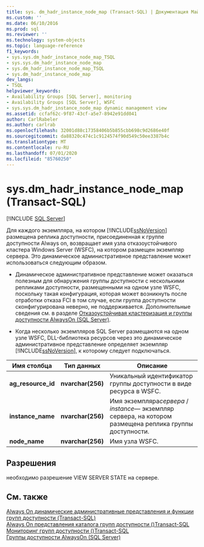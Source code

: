 ```yaml
---
title: sys. dm_hadr_instance_node_map (Transact-SQL) | Документация Майкрософт
ms.custom: ''
ms.date: 06/10/2016
ms.prod: sql
ms.reviewer: ''
ms.technology: system-objects
ms.topic: language-reference
f1_keywords:
- sys.sys.dm_hadr_instance_node_map_TSQL
- sys.sys.dm_hadr_instance_node_map
- sys.dm_hadr_instance_node_map_TSQL
- sys.dm_hadr_instance_node_map
dev_langs:
- TSQL
helpviewer_keywords:
- Availability Groups [SQL Server], monitoring
- Availability Groups [SQL Server], WSFC
- sys.sys.dm_hadr_instance_node_map dynamic management view
ms.assetid: ccfaf62c-9f87-43cf-a5e7-8942e91dd041
author: CarlRabeler
ms.author: carlrab
ms.openlocfilehash: 32001d88c17358406b5b855cbb698c9d2686e40f
ms.sourcegitcommit: da88320c474c1c9124574f90d549c50ee3387b4c
ms.translationtype: MT
ms.contentlocale: ru-RU
ms.lasthandoff: 07/01/2020
ms.locfileid: "85760250"
---
```

# <a name="sysdm_hadr_instance_node_map-transact-sql"></a>sys.dm_hadr_instance_node_map (Transact-SQL)
[!INCLUDE [SQL Server](../../includes/applies-to-version/sqlserver.md)]

  Для каждого экземпляра, на котором [!INCLUDE[ssNoVersion](../../includes/ssnoversion-md.md)] размещена реплика доступности, присоединенная к группе доступности Always on, возвращает имя узла отказоустойчивого кластера Windows Server (WSFC), на котором размещен экземпляр сервера. Это динамическое административное представление может использоваться следующим образом.  
  
-   Динамическое административное представление может оказаться полезным для обнаружения группы доступности с несколькими репликами доступности, размещенными на одном узле WSFC, поскольку такая конфигурация, которая может возникнуть после отработки отказа FCI в том случае, если группа доступности сконфигурирована неверно, не поддерживается. Дополнительные сведения см. в разделе [Отказоустойчивая кластеризация и группы доступности AlwaysOn (SQL Server)](../../database-engine/availability-groups/windows/failover-clustering-and-always-on-availability-groups-sql-server.md).  
  
-   Когда несколько экземпляров SQL Server размещаются на одном узле WSFC, DLL-библиотека ресурсов через это динамическое административное представление определяет экземпляр [!INCLUDE[ssNoVersion](../../includes/ssnoversion-md.md)], к которому следует подключаться.  
   
|Имя столбца|Тип данных|Описание|  
|-----------------|---------------|-----------------|  
|**ag_resource_id**|**nvarchar(256)**|Уникальный идентификатор группы доступности в виде ресурса в WSFC.|  
|**instance_name**|**nvarchar(256)**|Имя экземпляра*сервера* / *instance*— экземпляр сервера, на котором размещена реплика группы доступности.|  
|**node_name**|**nvarchar(256)**|Имя узла WSFC.|  
  
## <a name="permissions"></a>Разрешения  
 необходимо разрешение VIEW SERVER STATE на сервере.  
  
## <a name="see-also"></a>См. также  
 [Always On динамические административные представления и функции групп доступности &#40;Transact-SQL&#41;](../../relational-databases/system-dynamic-management-views/always-on-availability-groups-dynamic-management-views-functions.md)   
 [Always On представления каталога групп доступности &#40;&#41;Transact-SQL](../../relational-databases/system-catalog-views/always-on-availability-groups-catalog-views-transact-sql.md)   
 [Мониторинг групп доступности &#40;&#41;Transact-SQL](../../database-engine/availability-groups/windows/monitor-availability-groups-transact-sql.md)   
 [Группы доступности AlwaysOn (SQL Server)](../../database-engine/availability-groups/windows/always-on-availability-groups-sql-server.md)  
  
  
